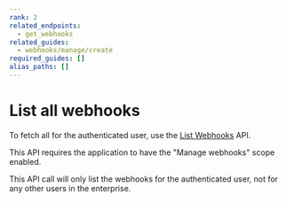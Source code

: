 ```yaml
---
rank: 2
related_endpoints:
  - get_webhooks
related_guides:
  - webhooks/manage/create
required_guides: []
alias_paths: []
---
```


# List all webhooks

To fetch all for the authenticated user, use the [List Webhooks][1] API.

<Samples id='get_webhooks' />

<Message>
  This API requires the application to have the "Manage
  webhooks" scope enabled.
</Message>

This API call will only list the webhooks for the authenticated user, not
for any other users in the enterprise.

[1]: endpoint://get_webhooks
